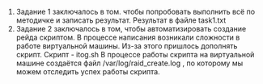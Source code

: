 1) Задание 1 заключалось в том. чтобы попробовать выполнить всё по методичке и записать результат. Результат в файле task1.txt
2) Задание 2 заключалось в том, чтобы автоматизировать создание рейда скриптом. В процессе написания возникали сложности в работе виртуальной машины. Из-за этого пришлось дополнять скрипт. Скрипт - itog.sh В процессе работы скрипта на виртуальной машине создаётся файл /var/log/raid_create.log , по которому мы можем отследить успех работы скрипта.

